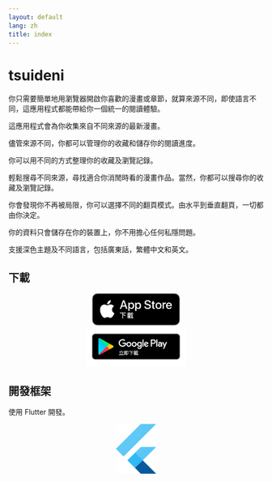 ```yaml
---
layout: default
lang: zh
title: index
---
```


# tsuideni
你只需要簡單地用瀏覽器開啟你喜歡的漫畫或章節，就算來源不同，即使語言不同，這應用程式都能帶給你一個統一的閱讀體驗。

這應用程式會為你收集來自不同來源的最新漫畫。

儘管來源不同，你都可以管理你的收藏和儲存你的閱讀進度。

你可以用不同的方式整理你的收藏及瀏覽記錄。

輕鬆搜尋不同來源，尋找適合你消閒時看的漫畫作品。當然，你都可以搜尋你的收藏及瀏覽記錄。

你會發現你不再被局限，你可以選擇不同的翻頁模式。由水平到垂直翻頁，一切都由你決定。

你的資料只會儲存在你的裝置上，你不用擔心任何私隱問題。

支援深色主題及不同語言，包括廣東話，繁體中文和英文。

## 下載

<div align="center">
    <div>
        <a href="https://apps.apple.com/app/id1585506553">
            <img src="/assets/img/app-store-download-zh.png" alt="app-store-download" width=174px>
        </a>
    </div>
    <div>
        <a href="https://play.google.com/store/apps/details?id=io.tsuideniworks.tsuideni">
            <img src="/assets/img/google-play-badge-zh.png" alt="google-play-download" width=200px>
        </a>
    </div>
</div>

## 開發框架

使用 Flutter 開發。

<p align="center">
  <img src="/assets/img/logo_flutter_1080px_clr.png" alt="Flutter" width=80px />
</p>